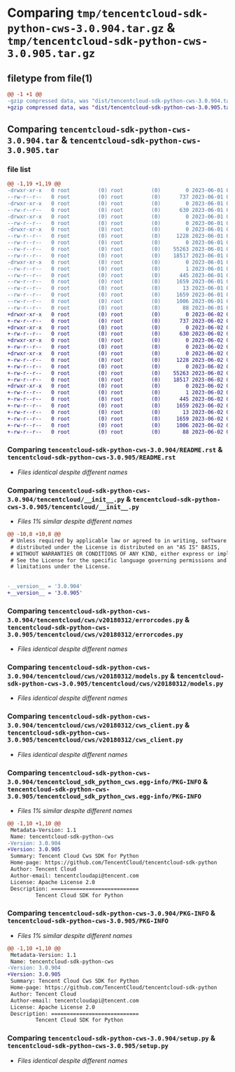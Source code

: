 # Comparing `tmp/tencentcloud-sdk-python-cws-3.0.904.tar.gz` & `tmp/tencentcloud-sdk-python-cws-3.0.905.tar.gz`

## filetype from file(1)

```diff
@@ -1 +1 @@
-gzip compressed data, was "dist/tencentcloud-sdk-python-cws-3.0.904.tar", last modified: Thu Jun  1 02:32:00 2023, max compression
+gzip compressed data, was "dist/tencentcloud-sdk-python-cws-3.0.905.tar", last modified: Fri Jun  2 00:25:56 2023, max compression
```

## Comparing `tencentcloud-sdk-python-cws-3.0.904.tar` & `tencentcloud-sdk-python-cws-3.0.905.tar`

### file list

```diff
@@ -1,19 +1,19 @@
-drwxr-xr-x   0 root         (0) root         (0)        0 2023-06-01 02:32:00.000000 tencentcloud-sdk-python-cws-3.0.904/
--rw-r--r--   0 root         (0) root         (0)      737 2023-06-01 02:31:59.000000 tencentcloud-sdk-python-cws-3.0.904/README.rst
-drwxr-xr-x   0 root         (0) root         (0)        0 2023-06-01 02:32:00.000000 tencentcloud-sdk-python-cws-3.0.904/tencentcloud/
--rw-r--r--   0 root         (0) root         (0)      630 2023-06-01 02:31:59.000000 tencentcloud-sdk-python-cws-3.0.904/tencentcloud/__init__.py
-drwxr-xr-x   0 root         (0) root         (0)        0 2023-06-01 02:32:00.000000 tencentcloud-sdk-python-cws-3.0.904/tencentcloud/cws/
--rw-r--r--   0 root         (0) root         (0)        0 2023-06-01 02:31:59.000000 tencentcloud-sdk-python-cws-3.0.904/tencentcloud/cws/__init__.py
-drwxr-xr-x   0 root         (0) root         (0)        0 2023-06-01 02:32:00.000000 tencentcloud-sdk-python-cws-3.0.904/tencentcloud/cws/v20180312/
--rw-r--r--   0 root         (0) root         (0)     1228 2023-06-01 02:31:59.000000 tencentcloud-sdk-python-cws-3.0.904/tencentcloud/cws/v20180312/errorcodes.py
--rw-r--r--   0 root         (0) root         (0)        0 2023-06-01 02:31:59.000000 tencentcloud-sdk-python-cws-3.0.904/tencentcloud/cws/v20180312/__init__.py
--rw-r--r--   0 root         (0) root         (0)    55263 2023-06-01 02:31:59.000000 tencentcloud-sdk-python-cws-3.0.904/tencentcloud/cws/v20180312/models.py
--rw-r--r--   0 root         (0) root         (0)    18517 2023-06-01 02:31:59.000000 tencentcloud-sdk-python-cws-3.0.904/tencentcloud/cws/v20180312/cws_client.py
-drwxr-xr-x   0 root         (0) root         (0)        0 2023-06-01 02:32:00.000000 tencentcloud-sdk-python-cws-3.0.904/tencentcloud_sdk_python_cws.egg-info/
--rw-r--r--   0 root         (0) root         (0)        1 2023-06-01 02:32:00.000000 tencentcloud-sdk-python-cws-3.0.904/tencentcloud_sdk_python_cws.egg-info/dependency_links.txt
--rw-r--r--   0 root         (0) root         (0)      445 2023-06-01 02:32:00.000000 tencentcloud-sdk-python-cws-3.0.904/tencentcloud_sdk_python_cws.egg-info/SOURCES.txt
--rw-r--r--   0 root         (0) root         (0)     1659 2023-06-01 02:32:00.000000 tencentcloud-sdk-python-cws-3.0.904/tencentcloud_sdk_python_cws.egg-info/PKG-INFO
--rw-r--r--   0 root         (0) root         (0)       13 2023-06-01 02:32:00.000000 tencentcloud-sdk-python-cws-3.0.904/tencentcloud_sdk_python_cws.egg-info/top_level.txt
--rw-r--r--   0 root         (0) root         (0)     1659 2023-06-01 02:32:00.000000 tencentcloud-sdk-python-cws-3.0.904/PKG-INFO
--rw-r--r--   0 root         (0) root         (0)     1006 2023-06-01 02:31:59.000000 tencentcloud-sdk-python-cws-3.0.904/setup.py
--rw-r--r--   0 root         (0) root         (0)       88 2023-06-01 02:32:00.000000 tencentcloud-sdk-python-cws-3.0.904/setup.cfg
+drwxr-xr-x   0 root         (0) root         (0)        0 2023-06-02 00:25:56.000000 tencentcloud-sdk-python-cws-3.0.905/
+-rw-r--r--   0 root         (0) root         (0)      737 2023-06-02 00:25:56.000000 tencentcloud-sdk-python-cws-3.0.905/README.rst
+drwxr-xr-x   0 root         (0) root         (0)        0 2023-06-02 00:25:56.000000 tencentcloud-sdk-python-cws-3.0.905/tencentcloud/
+-rw-r--r--   0 root         (0) root         (0)      630 2023-06-02 00:25:56.000000 tencentcloud-sdk-python-cws-3.0.905/tencentcloud/__init__.py
+drwxr-xr-x   0 root         (0) root         (0)        0 2023-06-02 00:25:56.000000 tencentcloud-sdk-python-cws-3.0.905/tencentcloud/cws/
+-rw-r--r--   0 root         (0) root         (0)        0 2023-06-02 00:25:56.000000 tencentcloud-sdk-python-cws-3.0.905/tencentcloud/cws/__init__.py
+drwxr-xr-x   0 root         (0) root         (0)        0 2023-06-02 00:25:56.000000 tencentcloud-sdk-python-cws-3.0.905/tencentcloud/cws/v20180312/
+-rw-r--r--   0 root         (0) root         (0)     1228 2023-06-02 00:25:56.000000 tencentcloud-sdk-python-cws-3.0.905/tencentcloud/cws/v20180312/errorcodes.py
+-rw-r--r--   0 root         (0) root         (0)        0 2023-06-02 00:25:56.000000 tencentcloud-sdk-python-cws-3.0.905/tencentcloud/cws/v20180312/__init__.py
+-rw-r--r--   0 root         (0) root         (0)    55263 2023-06-02 00:25:56.000000 tencentcloud-sdk-python-cws-3.0.905/tencentcloud/cws/v20180312/models.py
+-rw-r--r--   0 root         (0) root         (0)    18517 2023-06-02 00:25:56.000000 tencentcloud-sdk-python-cws-3.0.905/tencentcloud/cws/v20180312/cws_client.py
+drwxr-xr-x   0 root         (0) root         (0)        0 2023-06-02 00:25:56.000000 tencentcloud-sdk-python-cws-3.0.905/tencentcloud_sdk_python_cws.egg-info/
+-rw-r--r--   0 root         (0) root         (0)        1 2023-06-02 00:25:56.000000 tencentcloud-sdk-python-cws-3.0.905/tencentcloud_sdk_python_cws.egg-info/dependency_links.txt
+-rw-r--r--   0 root         (0) root         (0)      445 2023-06-02 00:25:56.000000 tencentcloud-sdk-python-cws-3.0.905/tencentcloud_sdk_python_cws.egg-info/SOURCES.txt
+-rw-r--r--   0 root         (0) root         (0)     1659 2023-06-02 00:25:56.000000 tencentcloud-sdk-python-cws-3.0.905/tencentcloud_sdk_python_cws.egg-info/PKG-INFO
+-rw-r--r--   0 root         (0) root         (0)       13 2023-06-02 00:25:56.000000 tencentcloud-sdk-python-cws-3.0.905/tencentcloud_sdk_python_cws.egg-info/top_level.txt
+-rw-r--r--   0 root         (0) root         (0)     1659 2023-06-02 00:25:56.000000 tencentcloud-sdk-python-cws-3.0.905/PKG-INFO
+-rw-r--r--   0 root         (0) root         (0)     1006 2023-06-02 00:25:56.000000 tencentcloud-sdk-python-cws-3.0.905/setup.py
+-rw-r--r--   0 root         (0) root         (0)       88 2023-06-02 00:25:56.000000 tencentcloud-sdk-python-cws-3.0.905/setup.cfg
```

### Comparing `tencentcloud-sdk-python-cws-3.0.904/README.rst` & `tencentcloud-sdk-python-cws-3.0.905/README.rst`

 * *Files identical despite different names*

### Comparing `tencentcloud-sdk-python-cws-3.0.904/tencentcloud/__init__.py` & `tencentcloud-sdk-python-cws-3.0.905/tencentcloud/__init__.py`

 * *Files 1% similar despite different names*

```diff
@@ -10,8 +10,8 @@
 # Unless required by applicable law or agreed to in writing, software
 # distributed under the License is distributed on an "AS IS" BASIS,
 # WITHOUT WARRANTIES OR CONDITIONS OF ANY KIND, either express or implied.
 # See the License for the specific language governing permissions and
 # limitations under the License.
 
 
-__version__ = '3.0.904'
+__version__ = '3.0.905'
```

### Comparing `tencentcloud-sdk-python-cws-3.0.904/tencentcloud/cws/v20180312/errorcodes.py` & `tencentcloud-sdk-python-cws-3.0.905/tencentcloud/cws/v20180312/errorcodes.py`

 * *Files identical despite different names*

### Comparing `tencentcloud-sdk-python-cws-3.0.904/tencentcloud/cws/v20180312/models.py` & `tencentcloud-sdk-python-cws-3.0.905/tencentcloud/cws/v20180312/models.py`

 * *Files identical despite different names*

### Comparing `tencentcloud-sdk-python-cws-3.0.904/tencentcloud/cws/v20180312/cws_client.py` & `tencentcloud-sdk-python-cws-3.0.905/tencentcloud/cws/v20180312/cws_client.py`

 * *Files identical despite different names*

### Comparing `tencentcloud-sdk-python-cws-3.0.904/tencentcloud_sdk_python_cws.egg-info/PKG-INFO` & `tencentcloud-sdk-python-cws-3.0.905/tencentcloud_sdk_python_cws.egg-info/PKG-INFO`

 * *Files 1% similar despite different names*

```diff
@@ -1,10 +1,10 @@
 Metadata-Version: 1.1
 Name: tencentcloud-sdk-python-cws
-Version: 3.0.904
+Version: 3.0.905
 Summary: Tencent Cloud Cws SDK for Python
 Home-page: https://github.com/TencentCloud/tencentcloud-sdk-python
 Author: Tencent Cloud
 Author-email: tencentcloudapi@tencent.com
 License: Apache License 2.0
 Description: ============================
         Tencent Cloud SDK for Python
```

### Comparing `tencentcloud-sdk-python-cws-3.0.904/PKG-INFO` & `tencentcloud-sdk-python-cws-3.0.905/PKG-INFO`

 * *Files 1% similar despite different names*

```diff
@@ -1,10 +1,10 @@
 Metadata-Version: 1.1
 Name: tencentcloud-sdk-python-cws
-Version: 3.0.904
+Version: 3.0.905
 Summary: Tencent Cloud Cws SDK for Python
 Home-page: https://github.com/TencentCloud/tencentcloud-sdk-python
 Author: Tencent Cloud
 Author-email: tencentcloudapi@tencent.com
 License: Apache License 2.0
 Description: ============================
         Tencent Cloud SDK for Python
```

### Comparing `tencentcloud-sdk-python-cws-3.0.904/setup.py` & `tencentcloud-sdk-python-cws-3.0.905/setup.py`

 * *Files identical despite different names*

